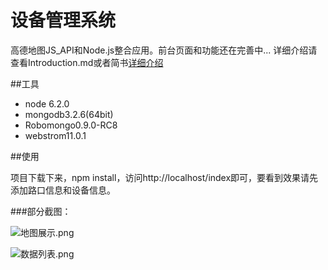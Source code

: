 # 设备管理系统
高德地图JS_API和Node.js整合应用。前台页面和功能还在完善中...
详细介绍请查看Introduction.md或者简书[详细介绍](https://baidu.com)

##工具
- node 6.2.0
- mongodb3.2.6(64bit)
- Robomongo0.9.0-RC8
- webstrom11.0.1
  
##使用

项目下载下来，npm install，访问http://localhost/index即可，要看到效果请先添加路口信息和设备信息。


###部分截图：

![地图展示.png](http://upload-images.jianshu.io/upload_images/2227968-c302c0ca290ea10f.png?imageMogr2/auto-orient/strip%7CimageView2/2/w/1240)

![数据列表.png](http://upload-images.jianshu.io/upload_images/2227968-0eda6ff55d5a0eb0.png?imageMogr2/auto-orient/strip%7CimageView2/2/w/1240)




